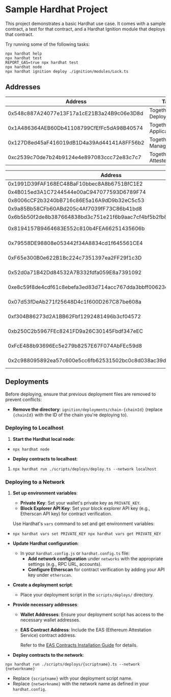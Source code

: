 # Sample Hardhat Project

This project demonstrates a basic Hardhat use case. It comes with a sample contract, a test for that contract, and a Hardhat Ignition module that deploys that contract.

Try running some of the following tasks:

```shell
npx hardhat help
npx hardhat test
REPORT_GAS=true npx hardhat test
npx hardhat node
npx hardhat ignition deploy ./ignition/modules/Lock.ts
```

## Addresses

| Address                                    | Tag                      |
| ------------------------------------------ | ------------------------ |
| 0x548c887A24077e13F17a1cE21B3a24B9c06e3D8d | TogetherCrew Deployer    |
| 0x1A486364AEB60Db41108799CfEfFc5dA98B40574 | TogetherCrew Application |
| 0x127D8ed45aF416019dB1D4a39Ad44141A8FF56b2 | TogetherCrew Manager     |
| 0xc2539c70de7b24b9124e4e897083ccc72e83c7c7 | TogetherCrew Attester    |

| Address                                                            | Contract           | Network          |
| ------------------------------------------------------------------ | ------------------ | ---------------- |
| 0x1991D39FAF168EC48BaF10bbec8A8b6751BfC1E2                         | AccessManager      | Arbitrum         |
| 0x4B015ed3A1C7244544e00aC947077593D6789F74                         | OIDResolver        | Arbitrum         |
| 0x8006cCF2b3240bB716c86E5a16A9dD9b32eC5c53                         | ApplicationManager | Arbitrum         |
| 0x9a85Bb58CFb60ABd205c4Af7039fF73C86b41bd8                         | PermissionManager  | Arbitrum         |
| 0x6b5b50f2de8b387664838bd3c751e21f6b9aac7cf4bf5b2fb86e760b89a8a22d | Eas Schema         | Arbitrum         |
| 0x8194157B9464683E552c810b4FEA66251435606b                         | AccessManager      | Optimism Sepolia |
| 0x79558DE98808e053442f34A8834cd1f645561CE4                         | OIDResolver        | Optimism Sepolia |
| 0xF65e300B0e622B1Bc224c7351397ea2FF29f1c3D                         | ApplicationManager | Optimism Sepolia |
| 0x52d0a71B42Dd84532A7B332fdfa059E8a7391092                         | PermissionManager  | Optimism Sepolia |
| 0xe8c59f8de4cdf61c8ebefa3ed83d714acc767dda3bbff00623e73f5a8bf5255f | Eas Schema         | Optimism Sepolia |
| 0x07d53fDeAb271f25648D4c1f600D267C87be608a                         | AccessManager      | Base Sepolia     |
| 0xf304B86273d2A1BB62Fbf1292481496b3cf04572                         | OIDResolver        | Base Sepolia     |
| 0xb250C2b5967FEc8241FD9a26C30145Fbdf347eEC                         | ApplicationManager | Base Sepolia     |
| 0xFcE488b93696Ec5e279b8257E67F074AbFEc59d8                         | PermissionManager  | Base Sepolia     |
| 0x2c988095892ea57c600e5cc6fb62531502bc0c8d038ac39dc3fab161b6f122db | Eas Schema         | Base Sepolia     |

## Deployments

Before deploying, ensure that previous deployment files are removed to prevent conflicts:

- **Remove the directory**: `ignition/deployments/chain-{chainId}` (replace `{chainId}` with the ID of the chain you're deploying to).

### Deploying to Localhost

1.  **Start the Hardhat local node**:

- `npx hardhat node`

- **Deploy contracts to localhost**:

1.  `npx hardhat run ./scripts/deploys/deploy.ts --network localhost`

### Deploying to a Network

1.  **Set up environment variables**:

    - **Private Key**: Set your wallet's private key as `PRIVATE_KEY`.
    - **Block Explorer API Key**: Set your block explorer API key (e.g., Etherscan API key) for contract verification.

    Use Hardhat's `vars` command to set and get environment variables:

- `npx hardhat vars set PRIVATE_KEY
npx hardhat vars get PRIVATE_KEY`
- **Update Hardhat configuration**:

  - In your `hardhat.config.js` or `hardhat.config.ts` file:
    - **Add network configuration** under `networks` with the appropriate settings (e.g., RPC URL, accounts).
    - **Configure Etherscan** for contract verification by adding your API key under `etherscan`.

- **Create a deployment script**:

  - Place your deployment script in the `scripts/deploys/` directory.

- **Provide necessary addresses**:

  - **Wallet Addresses**: Ensure your deployment script has access to the necessary wallet addresses.
  - **EAS Contract Address**: Include the EAS (Ethereum Attestation Service) contract address.

    Refer to the [EAS Contracts Installation Guide](https://docs.attest.org/docs/quick--start/contracts#installation) for details.

- **Deploy contracts to the network**:

`npx hardhat run ./scripts/deploys/{scriptname}.ts --network {networkname}`

- Replace `{scriptname}` with your deployment script name.
- Replace `{networkname}` with the network name as defined in your `hardhat.config`.
